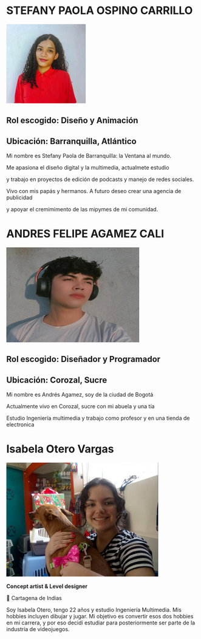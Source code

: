 <h1>STEFANY PAOLA OSPINO CARRILLO</h1>
<img src="Stefany Ospino/foto Stefany.png" alt="Foto de perfil Stefany"/>
<h2>Rol escogido: Diseño y Animación</h2>
<h2>Ubicación: Barranquilla, Atlántico</h2>
<p>Mi nombre es Stefany Paola de Barranquilla: la Ventana al mundo.</p> 
<p>Me apasiona el diseño digital y la multimedia, actualmete estudio</p>
<p>y trabajo en proyectos de edición de podcasts y manejo de redes sociales.</p>
<p>Vivo con mis papás y hermanos. A futuro deseo crear una agencia de publicidad</p>
<p>y apoyar el cremimimento de las mipymes de mi comunidad.</p>

<h1>ANDRES FELIPE AGAMEZ CALI</h1>
<img src="Andres Agamez/Andres.png" alt="Foto de perfil de Andrés" width="350px" height="250"/> 
<h2>Rol escogido: Diseñador y Programador</h2>
<h2>Ubicación: Corozal, Sucre</h2>
<p>Mi nombre es Andrés Agamez, soy de la ciudad de Bogotá</p>
<p>Actualmente vivo en Corozal, sucre con mi abuela y una tía</p>
<p>Estudio Ingeniería multimedia y trabajo como profesor y en una tienda de electronica</p>

<h1>Isabela Otero Vargas</h1>
<img src="Isabela Otero/FotoIsabelaOtero.png" alt="Foto de Isabela Otero" width="400" height="300" loading="lazy">
<p><strong>Concept artist & Level designer</strong></p>
<p>📍 Cartagena de Indias</p>

<p>
Soy Isabela Otero, tengo 22 años y estudio Ingeniería Multimedia.  
Mis hobbies incluyen dibujar y jugar.  
Mi objetivo es convertir esos dos hobbies en mi carrera, y por eso decidí estudiar para posteriormente ser parte de la industria de videojuegos.
</p>
